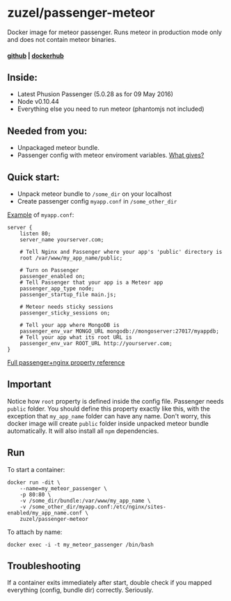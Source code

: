 # zuzel/passenger-meteor
Docker image for meteor passenger. Runs meteor in production mode only and does not contain meteor binaries.

#### [github](https://github.com/iSuslov/passenger-meteor) | [dockerhub](https://hub.docker.com/r/zuzel/passenger-meteor/)

## Inside:
 * Latest Phusion Passenger (5.0.28 as for 09 May 2016)
 * Node v0.10.44
 * Everything else you need to run meteor (phantomjs not included)

## Needed from you:
* Unpackaged meteor bundle.
* Passenger config with meteor enviroment variables. [What gives?](https://www.phusionpassenger.com/library/indepth/environment_variables.html)

## Quick start:

* Unpack meteor bundle to `/some_dir` on your localhost
* Create passenger config `myapp.conf` in `/some_other_dir`

[Example](https://www.phusionpassenger.com/library/walkthroughs/deploy/meteor/ownserver/nginx/oss/trusty/deploy_app.html#edit-nginx-configuration-file) of `myapp.conf`:

```
server {
    listen 80;
    server_name yourserver.com;

    # Tell Nginx and Passenger where your app's 'public' directory is
    root /var/www/my_app_name/public;

    # Turn on Passenger
    passenger_enabled on;
    # Tell Passenger that your app is a Meteor app
    passenger_app_type node;
    passenger_startup_file main.js;

    # Meteor needs sticky sessions
    passenger_sticky_sessions on;

    # Tell your app where MongoDB is
    passenger_env_var MONGO_URL mongodb://mongoserver:27017/myappdb;
    # Tell your app what its root URL is
    passenger_env_var ROOT_URL http://yourserver.com;
}
```
[Full passenger+nginx property reference](https://www.phusionpassenger.com/library/config/nginx/reference)

## Important
Notice how `root` property is defined inside the config file. Passenger needs `public` folder. You should define this property exactly like this, with the exception that `my_app_name` folder can have any name. Don't worry, this docker image will create `public` folder inside unpacked meteor bundle automatically. It will also install all `npm` dependencies. 

## Run 
To start a container:
```
docker run -dit \
    --name=my_meteor_passenger \
    -p 80:80 \
    -v /some_dir/bundle:/var/www/my_app_name \
    -v /some_other_dir/myapp.conf:/etc/nginx/sites-enabled/my_app_name.conf \
    zuzel/passenger-meteor
```


To attach by name: 
```
docker exec -i -t my_meteor_passenger /bin/bash
```

## Troubleshooting
If a container exits immediately after start, double check if you mapped everything (config, bundle dir) correctly. Seriously.